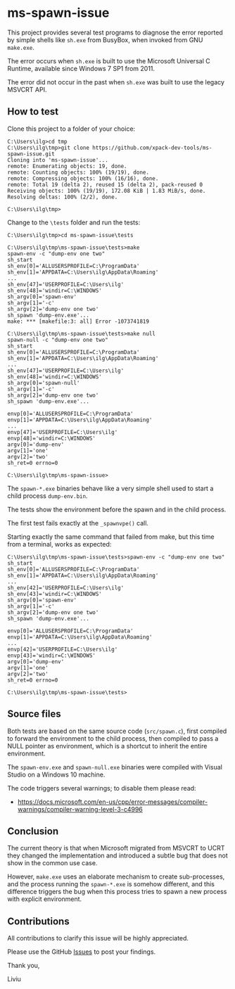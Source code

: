 # ms-spawn-issue

This project provides several test programs to diagnose
the error reported by simple shells like `sh.exe` from BusyBox,
when invoked from GNU `make.exe`.

The error occurs when `sh.exe` is built to use the Microsoft
Universal C Runtime, available since Windows 7 SP1 from 2011.

The error did not occur in the past when `sh.exe` was built
to use the legacy MSVCRT API.

## How to test

Clone this project to a folder of your choice:

```doscmd
C:\Users\ilg>cd tmp
C:\Users\ilg\tmp>git clone https://github.com/xpack-dev-tools/ms-spawn-issue.git
Cloning into 'ms-spawn-issue'...
remote: Enumerating objects: 19, done.
remote: Counting objects: 100% (19/19), done.
remote: Compressing objects: 100% (16/16), done.
remote: Total 19 (delta 2), reused 15 (delta 2), pack-reused 0
Receiving objects: 100% (19/19), 172.08 KiB | 1.83 MiB/s, done.
Resolving deltas: 100% (2/2), done.

C:\Users\ilg\tmp>
```

Change to the `\tests` folder and run the tests:

```doscmd
C:\Users\ilg\tmp>cd ms-spawn-issue\tests

C:\Users\ilg\tmp\ms-spawn-issue\tests>make
spawn-env -c "dump-env one two"
sh_start
sh_env[0]='ALLUSERSPROFILE=C:\ProgramData'
sh_env[1]='APPDATA=C:\Users\ilg\AppData\Roaming'
...
sh_env[47]='USERPROFILE=C:\Users\ilg'
sh_env[48]='windir=C:\WINDOWS'
sh_argv[0]='spawn-env'
sh_argv[1]='-c'
sh_argv[2]='dump-env one two'
sh_spawn 'dump-env.exe'...
make: *** [makefile:3: all] Error -1073741819

C:\Users\ilg\tmp\ms-spawn-issue\tests>make null
spawn-null -c "dump-env one two"
sh_start
sh_env[0]='ALLUSERSPROFILE=C:\ProgramData'
sh_env[1]='APPDATA=C:\Users\ilg\AppData\Roaming'
...
sh_env[47]='USERPROFILE=C:\Users\ilg'
sh_env[48]='windir=C:\WINDOWS'
sh_argv[0]='spawn-null'
sh_argv[1]='-c'
sh_argv[2]='dump-env one two'
sh_spawn 'dump-env.exe'...

envp[0]='ALLUSERSPROFILE=C:\ProgramData'
envp[1]='APPDATA=C:\Users\ilg\AppData\Roaming'
...
envp[47]='USERPROFILE=C:\Users\ilg'
envp[48]='windir=C:\WINDOWS'
argv[0]='dump-env'
argv[1]='one'
argv[2]='two'
sh_ret=0 errno=0

C:\Users\ilg\tmp\ms-spawn-issue>
```

The `spawn-*.exe` binaries behave like a very simple shell used to
start a child process `dump-env.bin`.

The tests show the environment before the spawn and in the child process.

The first test fails exactly at the `_spawnvpe()` call.

Starting exactly the same command that failed from make, but this time
from a terminal, works as expected:

```doscmd
C:\Users\ilg\tmp\ms-spawn-issue\tests>spawn-env -c "dump-env one two"
sh_start
sh_env[0]='ALLUSERSPROFILE=C:\ProgramData'
sh_env[1]='APPDATA=C:\Users\ilg\AppData\Roaming'
...
sh_env[42]='USERPROFILE=C:\Users\ilg'
sh_env[43]='windir=C:\WINDOWS'
sh_argv[0]='spawn-env'
sh_argv[1]='-c'
sh_argv[2]='dump-env one two'
sh_spawn 'dump-env.exe'...

envp[0]='ALLUSERSPROFILE=C:\ProgramData'
envp[1]='APPDATA=C:\Users\ilg\AppData\Roaming'
...
envp[42]='USERPROFILE=C:\Users\ilg'
envp[43]='windir=C:\WINDOWS'
argv[0]='dump-env'
argv[1]='one'
argv[2]='two'
sh_ret=0 errno=0

C:\Users\ilg\tmp\ms-spawn-issue\tests>
```

## Source files

Both tests are based on the same source code (`src/spawn.c`), first compiled to
forward the environment to the child process, then compiled to pass a NULL
pointer as environment, which is a shortcut to inherit the entire environment.

The `spawn-env.exe` and `spawn-null.exe` binaries were compiled with
Visual Studio on a Windows 10 machine.

The code triggers several warnings; to disable them please read:

- <https://docs.microsoft.com/en-us/cpp/error-messages/compiler-warnings/compiler-warning-level-3-c4996>

## Conclusion

The current theory is that when Microsoft migrated from MSVCRT to UCRT
they changed the implementation and introduced a subtle bug that does not
show in the common use case.

However, `make.exe` uses an elaborate mechanism to create sub-processes,
and the process running the `spawn-*.exe` is somehow different, and this
difference triggers the bug when this process tries to spawn a new process
with explicit environment.

## Contributions

All contributions to clarify this issue will be highly appreciated.

Please use the GitHub [Issues](https://github.com/xpack-dev-tools/ms-spawn-issue/issues)
to post your findings.

Thank you,

Liviu
